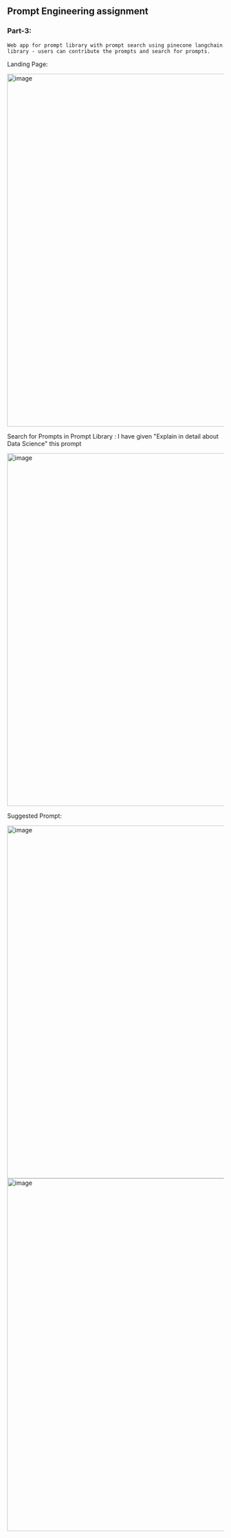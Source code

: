 
## **Prompt Engineering assignment**

### **Part-3:**

`Web app for prompt library with prompt search using pinecone langchain library - users can contribute the prompts and search for prompts.`

Landing Page:

<img width="820" alt="image" src="https://github.com/SravaniThota96/DeepLearning_Special_Topics/assets/111466561/ca06a5f1-a97a-4437-ab07-103af18bd552">

Search for Prompts in Prompt Library : I have given "Explain in detail about Data Science" this prompt

<img width="820" alt="image" src="https://github.com/SravaniThota96/DeepLearning_Special_Topics/assets/111466561/e3801354-dc8b-49bf-8d63-42e8e6e29bff">

Suggested Prompt:

<img width="820" alt="image" src="https://github.com/SravaniThota96/DeepLearning_Special_Topics/assets/111466561/feecc950-5c13-491b-b407-fe8641e98efb">

<img width="820" alt="image" src="https://github.com/SravaniThota96/DeepLearning_Special_Topics/assets/111466561/e0fffa51-feaa-4044-a344-b2ffe525ef25">



